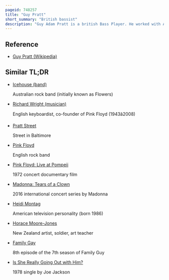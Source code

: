 ```yaml
---
pageid: 748257
title: "Guy Pratt"
short_summary: "British bassist"
description: "Guy Adam Pratt is a british Bass Player. He worked with Artists including Pink Floyd roxy Music Gary Moore Madonna Peter Cetera Michael jackson the Smiths robert palmer echo the Bunnymen Tears for Fears icehouse Bananarama iggy Pop Tom Jones debbie harry whitesnake womack Womack Kirsty Mac. R. Rahman. In Addition to his Work as a Session Musician, Pratt has been a Member of the australian Rock Band Icehouse, and is currently a Member of the Band Nick Mason's Saucerful of Secrets."
---
```


## Reference

- [Guy Pratt (Wikipedia)](https://en.wikipedia.org/?curid=748257)

## Similar TL;DR

- [Icehouse (band)](/tldr/en/icehouse-band)

  Australian rock band (initially known as Flowers)

- [Richard Wright (musician)](/tldr/en/richard-wright-musician)

  English keyboardist, co-founder of Pink Floyd (1943â2008)

- [Pratt Street](/tldr/en/pratt-street)

  Street in Baltimore

- [Pink Floyd](/tldr/en/pink-floyd)

  English rock band

- [Pink Floyd: Live at Pompeii](/tldr/en/pink-floyd-live-at-pompeii)

  1972 concert documentary film

- [Madonna: Tears of a Clown](/tldr/en/madonna-tears-of-a-clown)

  2016 international concert series by Madonna

- [Heidi Montag](/tldr/en/heidi-montag)

  American television personality (born 1986)

- [Horace Moore-Jones](/tldr/en/horace-moore-jones)

  New Zealand artist, soldier, art teacher

- [Family Gay](/tldr/en/family-gay)

  8th episode of the 7th season of Family Guy

- [Is She Really Going Out with Him?](/tldr/en/is-she-really-going-out-with-him)

  1978 single by Joe Jackson
